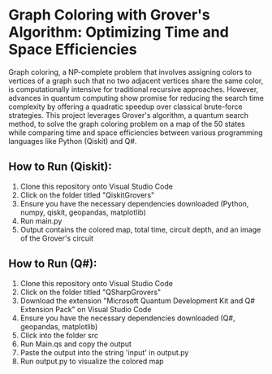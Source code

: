 # Graph Coloring with Grover's Algorithm: Optimizing Time and Space Efficiencies
Graph coloring, a NP-complete problem that involves assigning colors to vertices of a graph such that no two adjacent vertices share the same color, is computationally intensive for traditional recursive approaches. However, advances in quantum computing show promise for reducing the search time complexity by offering a quadratic speedup over classical brute-force strategies. This project leverages Grover's algorithm, a quantum search method, to solve the graph coloring problem on a map of the 50 states while comparing time and space efficiencies between various programming languages like Python (Qiskit) and Q#.

## How to Run (Qiskit):
1. Clone this repository onto Visual Studio Code
2. Click on the folder titled "QiskitGrovers"
3. Ensure you have the necessary dependencies downloaded (Python, numpy, qiskit, geopandas, matplotlib)
4. Run main.py
5. Output contains the colored map, total time, circuit depth, and an image of the Grover's circuit

## How to Run (Q#):
1. Clone this repository onto Visual Studio Code
2. Click on the folder titled "QSharpGrovers"
3. Download the extension "Microsoft Quantum Development Kit and Q# Extension Pack" on Visual Studio Code
4. Ensure you have the necessary dependencies downloaded (Q#, geopandas, matplotlib)
5. Click into the folder src
6. Run Main.qs and copy the output
7. Paste the output into the string 'input' in output.py
8. Run output.py to visualize the colored map
